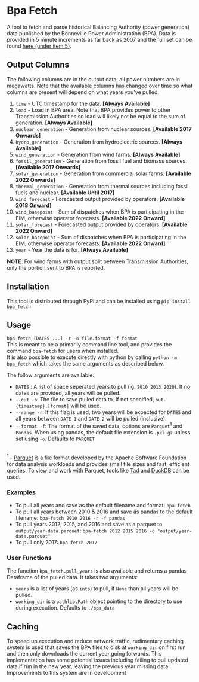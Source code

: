 # Bpa Fetch
A tool to fetch and parse historical Balancing Authority (power generation) data published by the Bonneville Power Administration (BPA). 
Data is provided in 5 minute increments as far back as 2007 and the full set can be found [here (under item 5)](https://transmission.bpa.gov/Business/Operations/Wind/default.aspx).

## Output Columns
The following columns are in the output data, all power numbers are in megawatts. Note that the available columns has changed over time so what columns are present will depend on what years you've pulled.
1) `time` - UTC timestamp for the data. **[Always Available]**
2) `load` - Load in BPA area. Note that BPA provides power to other Transmission Authorities so load will likely not be equal to the sum of generation. **[Always Available]**
3) `nuclear_generation` - Generation from nuclear sources. **[Available 2017 Onwards]**
4) `hydro_generation` - Generation from hydroelectric sources. **[Always Available]**
5) `wind_generation` - Generation from wind farms. **[Always Available]**
6) `fossil_generation` - Generation from fossil fuel and biomass sources. **[Available 2017 Onwards]**
7) `solar_generation` - Generation from commercial solar farms. **[Available 2022 Onwards]**
8) `thermal_generation` - Generation from thermal sources including fossil fuels and nuclear. **[Available Until 2017]**
9) `wind_forecast` - Forecasted output provided by operators. **[Available 2018 Onward]**
10) `wind_basepoint` - Sum of dispatches when BPA is participating in the EIM, otherwise operator forecasts. **[Available 2022 Onward]**
11) `solar_forecast` - Forecasted output provided by operators. **[Available 2022 Onward]**
12) `solar_basepoint` - Sum of dispatches when BPA is participating in the EIM, otherwise operator forecasts. **[Available 2022 Onward]**
13) `year` - Year the data is for. **[Always Available]**

**NOTE**: For wind farms with output split between Transmission Authorities, only the portion sent to BPA is reported.

## Installation
This tool is distributed through PyPi and can be installed using `pip install bpa_fetch`

## Usage
`bpa-fetch [DATES ...] -r -o file.format -f format`
<br>This is meant to be a primarily command line tool, and provides the command `bpa-fetch` for users when installed.
<br>It is also possible to execute directly with python by calling `python -m bpa_fetch` which takes the same arguments as described below.

The follow arguments are available:
- `DATES` : A list of space seperated years to pull (ig: `2010 2013 2020`). If no dates are provided, all years will be pulled.
- `--out -o`: The file to save pulled data to. If not specified, `out-{timestamp}.[format]` will be used.
- `--range -r`: If this flag is used, two years will be expected for `DATES` and all years between `DATE 1` and `DATE 2` will be pulled (inclusive).
- `--format -f`: The format of the saved data, options are `Parquet`<sup>1</sup> and `Pandas`. When using pandas, the default file extension is `.pkl.gz` unless set using `-o`. Defaults to `PARQUET`

<br><sup>1</sup> - [Parquet](https://parquet.apache.org/docs/overview/) is a file format developed by the Apache Software Foundation for data analysis workloads and provides small file sizes and fast, efficient queries. To view and work with Parquet, tools like [Tad](https://www.tadviewer.com/) and [DuckDB](https://duckdb.org/) can be used.

### Examples
- To pull all years and save as the default filename and format: `bpa-fetch`
- To pull all years between 2010 & 2016 and save as pandas to the default filename: `bpa-fetch 2010 2016 -r -f pandas`
- To pull years 2012, 2015, and 2016 and save as a parquet to `output/year-data.parquet`: `bpa-fetch 2012 2015 2016 -o "output/year-data.parquet"`
- To pull only 2017: `bpa-fetch 2017`


### User Functions
The function `bpa_fetch.pull_years` is also available and returns a pandas Dataframe of the pulled data.
It takes two arguments:
- `years` is a list of years (as `ints`) to pull, if `None` than all years will be pulled.
- `working_dir` is a `pathlib.Path` object pointing to the directory to use during execution. Defaults to `./bpa_data`


## Caching
To speed up execution and reduce network traffic, rudimentary caching system is used that saves the BPA files to disk at `working_dir` on first run and then only downloads the current year going forwards.
This implementation has some potential issues including failing to pull updated data if run in the new year, leaving the previous year missing data. Improvements to this system are in development 
